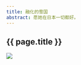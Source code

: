 ```yaml
---
title: 融化的雪国
abstract: 愿她在日本一切都好。
---
```


## {{ page.title }}

![](https://raw.githubusercontent.com/liweinan/blogpicbackup/master/data/IMG_5776.JPG)
